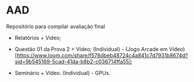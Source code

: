 # AAD
Repositório para compilar avaliação final


- Relatórios + Vídeo;

- Questão 01 da Prova 2 + Vídeo; (Individual) - (Jogo Arcade em Vídeo)[https://www.loom.com/share/f578dbeb48724c4a841c7d7931b8674d?sid=9b545169-5cad-41da-b8b2-c036714ffa55];

- Seminário + Vídeo. (Individual) - GPUs.
